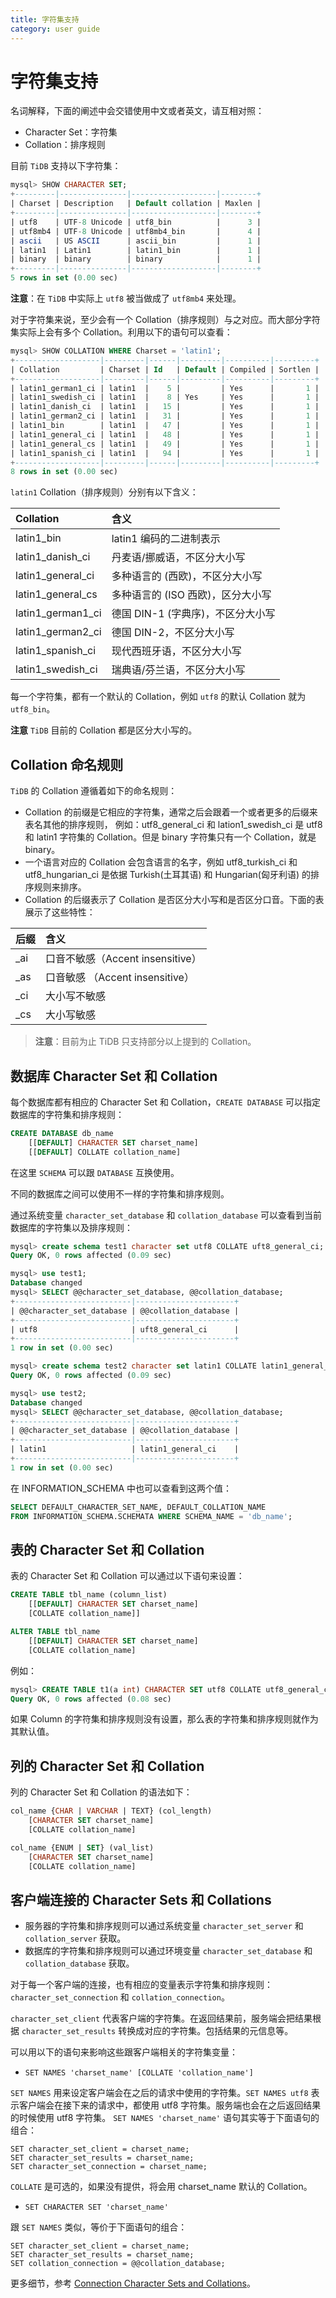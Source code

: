 ```yaml
---
title: 字符集支持
category: user guide
---
```


# 字符集支持

名词解释，下面的阐述中会交错使用中文或者英文，请互相对照：
* Character Set：字符集
* Collation：排序规则


目前 `TiDB` 支持以下字符集：

```sql
mysql> SHOW CHARACTER SET;
+---------|---------------|-------------------|--------+
| Charset | Description   | Default collation | Maxlen |
+---------|---------------|-------------------|--------+
| utf8    | UTF-8 Unicode | utf8_bin          |      3 |
| utf8mb4 | UTF-8 Unicode | utf8mb4_bin       |      4 |
| ascii   | US ASCII      | ascii_bin         |      1 |
| latin1  | Latin1        | latin1_bin        |      1 |
| binary  | binary        | binary            |      1 |
+---------|---------------|-------------------|--------+
5 rows in set (0.00 sec)
```

**注意**：在 `TiDB` 中实际上 `utf8` 被当做成了 `utf8mb4` 来处理。

对于字符集来说，至少会有一个 Collation（排序规则）与之对应。而大部分字符集实际上会有多个 Collation。利用以下的语句可以查看：

```sql
mysql> SHOW COLLATION WHERE Charset = 'latin1';
+-------------------|---------|------|---------|----------|---------+
| Collation         | Charset | Id   | Default | Compiled | Sortlen |
+-------------------|---------|------|---------|----------|---------+
| latin1_german1_ci | latin1  |    5 |         | Yes      |       1 |
| latin1_swedish_ci | latin1  |    8 | Yes     | Yes      |       1 |
| latin1_danish_ci  | latin1  |   15 |         | Yes      |       1 |
| latin1_german2_ci | latin1  |   31 |         | Yes      |       1 |
| latin1_bin        | latin1  |   47 |         | Yes      |       1 |
| latin1_general_ci | latin1  |   48 |         | Yes      |       1 |
| latin1_general_cs | latin1  |   49 |         | Yes      |       1 |
| latin1_spanish_ci | latin1  |   94 |         | Yes      |       1 |
+-------------------|---------|------|---------|----------|---------+
8 rows in set (0.00 sec)
```

`latin1` Collation（排序规则）分别有以下含义：

| Collation         | 含义 |
| :-                | :- |
| latin1_bin        | latin1 编码的二进制表示 |
| latin1_danish_ci  | 丹麦语/挪威语，不区分大小写 |
| latin1_general_ci | 多种语言的 (西欧)，不区分大小写 |
| latin1_general_cs | 多种语言的 (ISO 西欧)，区分大小写 |
| latin1_german1_ci | 德国 DIN-1 (字典序)，不区分大小写 |
| latin1_german2_ci | 德国 DIN-2，不区分大小写 |
| latin1_spanish_ci | 现代西班牙语，不区分大小写 |
| latin1_swedish_ci | 瑞典语/芬兰语，不区分大小写 |

每一个字符集，都有一个默认的 Collation，例如 `utf8` 的默认 Collation 就为 `utf8_bin`。

**注意** `TiDB` 目前的 Collation 都是区分大小写的。

## Collation 命名规则

`TiDB` 的 Collation 遵循着如下的命名规则：

* Collation 的前缀是它相应的字符集，通常之后会跟着一个或者更多的后缀来表名其他的排序规则， 例如：utf8_general_ci 和 lation1_swedish_ci 是 utf8
 和 latin1 字符集的 Collation。但是 binary 字符集只有一个 Collation，就是 binary。
* 一个语言对应的 Collation 会包含语言的名字，例如 utf8_turkish_ci 和 utf8_hungarian_ci 是依据 Turkish(土耳其语) 和 Hungarian(匈牙利语) 的排序规则来排序。
* Collation 的后缀表示了 Collation 是否区分大小写和是否区分口音。下面的表展示了这些特性：

| 后缀   | 含义 |
| :-    | :- |
| \_ai   | 口音不敏感（Accent insensitive） |
| \_as   | 口音敏感 （Accent insensitive） |
| \_ci   | 大小写不敏感 |
| \_cs   | 大小写敏感 |

> **注意**：目前为止 TiDB 只支持部分以上提到的 Collation。

## 数据库 Character Set 和 Collation

每个数据库都有相应的 Character Set 和 Collation，`CREATE DATABASE` 可以指定数据库的字符集和排序规则：

```sql
CREATE DATABASE db_name
    [[DEFAULT] CHARACTER SET charset_name]
    [[DEFAULT] COLLATE collation_name]
```

在这里 `SCHEMA` 可以跟 `DATABASE` 互换使用。

不同的数据库之间可以使用不一样的字符集和排序规则。

通过系统变量 `character_set_database` 和 `collation_database` 可以查看到当前数据库的字符集以及排序规则：

```sql
mysql> create schema test1 character set utf8 COLLATE uft8_general_ci;
Query OK, 0 rows affected (0.09 sec)

mysql> use test1;
Database changed
mysql> SELECT @@character_set_database, @@collation_database;
+--------------------------|----------------------+
| @@character_set_database | @@collation_database |
+--------------------------|----------------------+
| utf8                     | uft8_general_ci      |
+--------------------------|----------------------+
1 row in set (0.00 sec)

mysql> create schema test2 character set latin1 COLLATE latin1_general_ci;
Query OK, 0 rows affected (0.09 sec)

mysql> use test2;
Database changed
mysql> SELECT @@character_set_database, @@collation_database;
+--------------------------|----------------------+
| @@character_set_database | @@collation_database |
+--------------------------|----------------------+
| latin1                   | latin1_general_ci    |
+--------------------------|----------------------+
1 row in set (0.00 sec)
```

在 INFORMATION_SCHEMA 中也可以查看到这两个值：

```sql
SELECT DEFAULT_CHARACTER_SET_NAME, DEFAULT_COLLATION_NAME
FROM INFORMATION_SCHEMA.SCHEMATA WHERE SCHEMA_NAME = 'db_name';
```

## 表的 Character Set 和 Collation

表的 Character Set 和 Collation 可以通过以下语句来设置：

```sql
CREATE TABLE tbl_name (column_list)
    [[DEFAULT] CHARACTER SET charset_name]
    [COLLATE collation_name]]

ALTER TABLE tbl_name
    [[DEFAULT] CHARACTER SET charset_name]
    [COLLATE collation_name]
```

例如：

```sql
mysql> CREATE TABLE t1(a int) CHARACTER SET utf8 COLLATE utf8_general_ci;
Query OK, 0 rows affected (0.08 sec)
```

如果 Column 的字符集和排序规则没有设置，那么表的字符集和排序规则就作为其默认值。

## 列的 Character Set 和 Collation

列的 Character Set 和 Collation 的语法如下：

```sql
col_name {CHAR | VARCHAR | TEXT} (col_length)
    [CHARACTER SET charset_name]
    [COLLATE collation_name]

col_name {ENUM | SET} (val_list)
    [CHARACTER SET charset_name]
    [COLLATE collation_name]
```

## 客户端连接的 Character Sets 和 Collations

* 服务器的字符集和排序规则可以通过系统变量 `character_set_server` 和 `collation_server` 获取。
* 数据库的字符集和排序规则可以通过环境变量 `character_set_database` 和 `collation_database` 获取。

对于每一个客户端的连接，也有相应的变量表示字符集和排序规则：`character_set_connection` 和 `collation_connection`。

`character_set_client` 代表客户端的字符集。在返回结果前，服务端会把结果根据 `character_set_results` 转换成对应的字符集。包括结果的元信息等。

可以用以下的语句来影响这些跟客户端相关的字符集变量：

* `SET NAMES 'charset_name' [COLLATE 'collation_name']`

`SET NAMES` 用来设定客户端会在之后的请求中使用的字符集。`SET NAMES utf8` 表示客户端会在接下来的请求中，都使用 utf8 字符集。服务端也会在之后返回结果的时候使用 utf8 字符集。
`SET NAMES 'charset_name'` 语句其实等于下面语句的组合：

```
SET character_set_client = charset_name;
SET character_set_results = charset_name;
SET character_set_connection = charset_name;
```
`COLLATE` 是可选的，如果没有提供，将会用 charset_name 默认的 Collation。

* `SET CHARACTER SET 'charset_name'`

跟 `SET NAMES` 类似，等价于下面语句的组合：

```
SET character_set_client = charset_name;
SET character_set_results = charset_name;
SET collation_connection = @@collation_database;
```

更多细节，参考 [Connection Character Sets and Collations](https://dev.mysql.com/doc/refman/5.7/en/charset-connection.html)。
